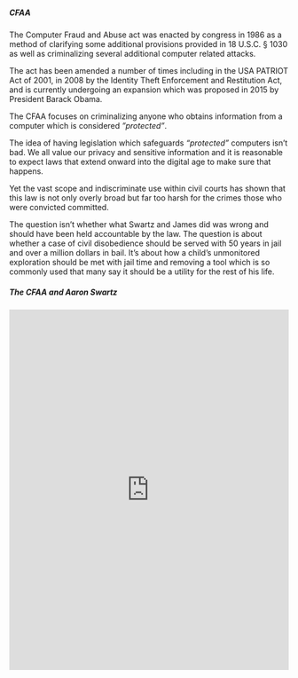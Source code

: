 ##### CFAA

The Computer Fraud and Abuse act was enacted by congress in 1986 as a method of
clarifying some additional provisions provided in 18 U.S.C. § 1030 as well as
criminalizing several additional computer related attacks.

The act has been amended a number of times including in the USA PATRIOT Act of
2001, in 2008 by the Identity Theft Enforcement and Restitution Act, and is
currently undergoing an expansion which was proposed in 2015 by President Barack
Obama.

The CFAA focuses on criminalizing anyone who obtains information from a computer
which is considered _”protected”_.

The idea of having legislation which safeguards _“protected”_ computers isn’t
bad. We all value our privacy and sensitive information and it is reasonable to
expect laws that extend onward into the digital age to make sure that happens.

Yet the vast scope and indiscriminate use within civil courts has shown that
this law is not only overly broad but far too harsh for the crimes those who
were convicted committed.

The question isn’t whether what Swartz and James did was wrong and should have
been held accountable by the law. The question is about whether a case of civil
disobedience should be served with 50 years in jail and over a million dollars
in bail. It’s about how a child’s unmonitored exploration should be met with
jail time and removing a tool which is so commonly used that many say it should
be a utility for the rest of his life.

##### The CFAA and Aaron Swartz

<iframe src='http://cdn.knightlab.com/libs/timeline/latest/embed/index.html?source=0AoAHS44Q2yundFFtQlNEVHp1TGpuQmNSUHd5cVNJd0E&font=Bevan-PotanoSans&maptype=toner&lang=en&height=650' width='100%' height='650' frameborder='0'></iframe>
